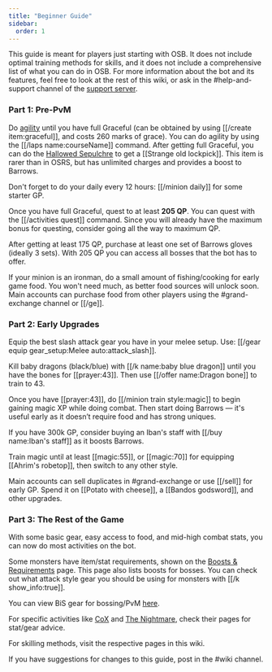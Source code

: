```yaml
---
title: "Beginner Guide"
sidebar:
  order: 1
---
```


This guide is meant for players just starting with OSB. It does not include optimal training methods for skills, and it does not include a comprehensive list of what you can do in OSB. For more information about the bot and its features, feel free to look at the rest of this wiki, or ask in the #help-and-support channel of the [support server](https://discord.com/invite/ob).

### Part 1: Pre-PvM

Do [agility](/osb/skills/agility) until you have full Graceful (can be obtained by using [[/create item\:graceful]], and costs 260 marks of grace). You can do agility by using the [[/laps name\:courseName]] command. After getting full Graceful, you can do the [Hallowed Sepulchre](/osb/activities/hallowed-sepulchre/) to get a [[Strange old lockpick]]. This item is rarer than in OSRS, but has unlimited charges and provides a boost to Barrows.

Don't forget to do your daily every 12 hours: [[/minion daily]] for some starter GP.

Once you have full Graceful, quest to at least **205 QP**. You can quest with the [[/activities quest]] command. Since you will already have the maximum bonus for questing, consider going all the way to maximum QP.

After getting at least 175 QP, purchase at least one set of Barrows gloves (ideally 3 sets). With 205 QP you can access all bosses that the bot has to offer.

If your minion is an ironman, do a small amount of fishing/cooking for early game food. You won't need much, as better food sources will unlock soon. Main accounts can purchase food from other players using the #grand-exchange channel or [[/ge]].

### Part 2: Early Upgrades

Equip the best slash attack gear you have in your melee setup. Use: [[/gear equip gear_setup\:Melee auto\:attack_slash]].

Kill baby dragons (black/blue) with [[/k name\:baby blue dragon]] until you have the bones for [[prayer:43]]. Then use [[/offer name\:Dragon bone]] to train to 43.

Once you have [[prayer:43]], do [[/minion train style\:magic]] to begin gaining magic XP while doing combat. Then start doing Barrows — it's useful early as it doesn’t require food and has strong uniques.

If you have 300k GP, consider buying an Iban's staff with [[/buy name\:Iban's staff]] as it boosts Barrows.

Train magic until at least [[magic:55]], or [[magic:70]] for equipping [[Ahrim's robetop]], then switch to any other style.

Main accounts can sell duplicates in #grand-exchange or use [[/sell]] for early GP. Spend it on [[Potato with cheese]], a [[Bandos godsword]], and other upgrades.

### Part 3: The Rest of the Game

With some basic gear, easy access to food, and mid-high combat stats, you can now do most activities on the bot. 

Some monsters have item/stat requirements, shown on the [Boosts & Requirements](/osb/monsters) page. This page also lists boosts for bosses. You can check out what attack style gear you should be using for monsters with [[/k show_info\:true]].

You can view BiS gear for bossing/PvM [here](/osb/skills/slayer/slayer-misc#best-gear-for-slayer).

For specific activities like [CoX](/osb/raids/cox/) and [The Nightmare](/osb/bosses/the-nightmare/), check their pages for stat/gear advice.

For skilling methods, visit the respective pages in this wiki.

If you have suggestions for changes to this guide, post in the #wiki channel.
